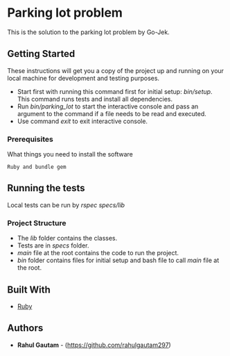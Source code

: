 # Parking lot problem

This is the solution to the parking lot problem by Go-Jek.

## Getting Started

These instructions will get you a copy of the project up and running on your local machine for development and testing purposes.
* Start first with running this command first for initial setup:  *bin/setup*. This command runs tests and install all dependencies.
* Run *bin/parking_lot* to start the interactive console and pass an argument to the command if a file needs to be read and executed.
* Use command *exit* to exit interactive console.

### Prerequisites

What things you need to install the software

```
Ruby and bundle gem
```

## Running the tests

Local tests can be run by *rspec specs/lib*


### Project Structure

* The *lib* folder contains the classes.
* Tests are in *specs* folder.
* *main* file at the root contains the code to run the project.
* *bin* folder contains files for initial setup and bash file to call *main* file at the root.

## Built With
* [Ruby](https://www.ruby-lang.org/en/)

## Authors

* **Rahul Gautam** - (https://github.com/rahulgautam297)

